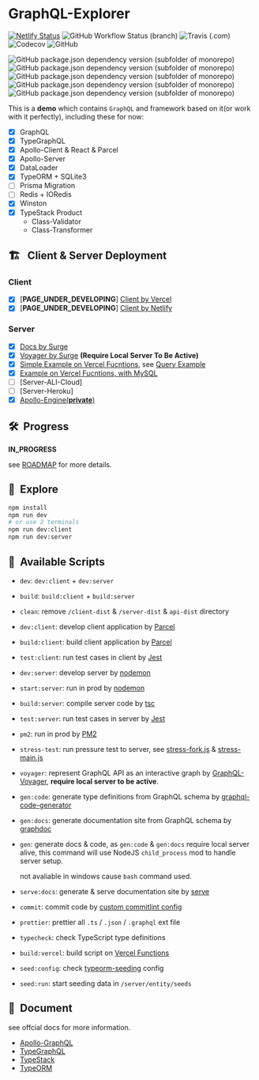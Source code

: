 # GraphQL-Explorer

[![Netlify Status](https://api.netlify.com/api/v1/badges/9b1032ca-eb12-4cfd-bfad-52da4b8b5451/deploy-status)](https://app.netlify.com/sites/linbudu-graphql-explorer/deploys)
![GitHub Workflow Status (branch)](https://img.shields.io/github/workflow/status/linbudu599/GraphQL-Explorer/GraphQL-Explorer-Client/master?label=GitHub%20Actions%20Client)
![Travis (.com)](https://img.shields.io/travis/com/linbudu599/GraphQL-Explorer?label=travis%20client)
![Codecov](https://img.shields.io/codecov/c/github/linbudu599/GraphQL-Explorer)
![GitHub](https://img.shields.io/github/license/linbudu599/GraphQL-Explorer?color=deepgreen)

![GitHub package.json dependency version (subfolder of monorepo)](https://img.shields.io/github/package-json/dependency-version/linbudu599/GraphQL-Explorer/graphql)
![GitHub package.json dependency version (subfolder of monorepo)](https://img.shields.io/github/package-json/dependency-version/linbudu599/GraphQL-Explorer/type-graphql)
![GitHub package.json dependency version (subfolder of monorepo)](https://img.shields.io/github/package-json/dependency-version/linbudu599/GraphQL-Explorer/apollo-server)
![GitHub package.json dependency version (subfolder of monorepo)](https://img.shields.io/github/package-json/dependency-version/linbudu599/GraphQL-Explorer/react)
![GitHub package.json dependency version (subfolder of monorepo)](https://img.shields.io/github/package-json/dependency-version/linbudu599/GraphQL-Explorer/parcel-bundler)

This is a **demo** which contains `GraphQL` and framework based on it(or work with it perfectly), including these for now:

- [x] GraphQL
- [x] TypeGraphQL
- [x] Apollo-Client & React & Parcel
- [x] Apollo-Server
- [x] DataLoader
- [x] TypeORM + SQLite3
- [ ] Prisma Migration
- [ ] Redis + IORedis
- [x] Winston
- [x] TypeStack Product
  - Class-Validator
  - Class-Transformer

## 🏗️ &nbsp; Client & Server Deployment

### Client

- [x] [**PAGE_UNDER_DEVELOPING**] [Client by Vercel](https://linbudu-graphql-explorer.vercel.app/)
- [x] [**PAGE_UNDER_DEVELOPING**] [Client by Netlify](https://linbudu-graphql-explorer.netlify.app/)

### Server

- [x] [Docs by Surge](http://graphql-explorer-docs.surge.sh/)
- [x] [Voyager by Surge](http://graphql-explorer-voyager.surge.sh/) **(Require Local Server To Be Active)**
- [x] [Simple Example on Vercel Fucntions](https://graphql-faas.vercel.app/api/graphql), see [Query Example](./api/graphql/query.graphql)
- [x] [Example on Vercel Fucntions, with MySQL](https://graphql-faas.linbudu599.vercel.app/api/migrate)
- [ ] [Server-ALI-Cloud]
- [ ] [Server-Heroku]
- [x] [Apollo-Engine(**private**)](https://studio.apollographql.com/graph/My-Graph-innqj/explorer?schemaTag=current)

## 🛠️&nbsp; Progress

**IN_PROGRESS**

see [ROADMAP](https://github.com/linbudu599/GraphQL-Explorer/issues/1) for more details.

## 🚀&nbsp; Explore

```bash
npm install
npm run dev
# or use 2 terminals
npm run dev:client
npm run dev:server
```

## 🛵&nbsp; Available Scripts

- `dev`: `dev:client` + `dev:server`
- `build`: `build:client` + `build:server`
- `clean`: remove `/client-dist` & `/server-dist` & `api-dist` directory

- `dev:client`: develop client application by [Parcel](https://github.com/parcel-bundler/parcel)
- `build:client`: build client application by [Parcel](https://github.com/parcel-bundler/parcel)
- `test:client`: run test cases in client by [Jest](https://github.com/facebook/jest)

- `dev:server`: develop server by [nodemon](https://github.com/remy/nodemon)

- `start:server`: run in prod by [nodemon](https://github.com/remy/nodemon)

- `build:server`: compile server code by [tsc](https://github.com/microsoft/TypeScript)

- `test:server`: run test cases in server by [Jest](https://github.com/facebook/jest)

- `pm2`: run in prod by [PM2](https://github.com/Unitech/pm2)

- `stress-test`: run pressure test to server, see [stress-fork.js](./st-fork.js) & [stress-main.js](./st-main.js)

- `voyager`: represent GraphQL API as an interactive graph by [GraphQL-Voyager](https://github.com/APIs-guru/graphql-voyager), **require local server to be active**.

- `gen:code`: generate type definitions from GraphQL schema by [graphql-code-generator](https://github.com/dotansimha/graphql-code-generator)

- `gen:docs`: generate documentation site from GraphQL schema by [graphdoc](https://github.com/2fd/graphdoc)

- `gen`: generate docs & code, as `gen:code` & `gen:docs` require local server alive, this command will use NodeJS `child_process` mod to handle server setup.

  not avaliable in windows cause `bash` command used.

- `serve:docs`: generate & serve documentation site by [serve](https://github.com/vercel/serve)

- `commit`: commit code by [custom commitlint config](.cz-config.js)

- `prettier`: prettier all `.ts` / `.json` / `.graphql` ext file

- `typecheck`: check TypeScript type definitions

- `build:vercel`: build script on [Vercel Functions](https://vercel.com/)

- `seed:config`: check [typeorm-seeding](https://github.com/w3tecch/typeorm-seeding) config

- `seed:run`: start seeding data in `/server/entity/seeds`

## 📔&nbsp; Document

see offcial docs for more information.

- [Apollo-GraphQL](https://www.apollographql.com/docs/)
- [TypeGraphQL](https://typegraphql.com/)
- [TypeStack](https://github.com/typestack)
- [TypeORM](https://github.com/typeorm)
